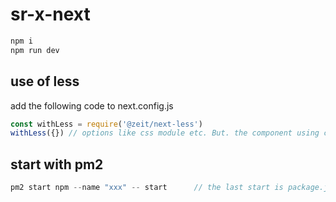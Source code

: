 # sr-x-next

```js
npm i
npm run dev
```

## use of less 
add the following code to next.config.js
```js
const withLess = require('@zeit/next-less')
withLess({}) // options like css module etc. But. the component using css module  cannot router by react-router if the url first load not this component.
```


## start with pm2

```js
pm2 start npm --name "xxx" -- start      // the last start is package.json's script name

```